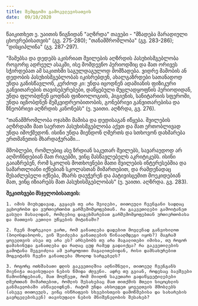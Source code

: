 ```yaml
---
title: შემდგომი გამოკვლევისათვის
date:  09/10/2020
---
```


წაიკითხეთ ე. უაითის წიგნიდან "აღზრდა" თავები - "მზადება მარადიული ცხოვრებისათვის" (გვ. 275-280); "თანამშრომლობა" (გვ. 283-286); "დისციპლინა" (გვ. 287-297).

"მამებსა და დედებს აკისრიათ შვილების აღზრდის პასუხისმგებლობა როგორც ადრეულ ასაკში, ისე მომდევნო პერიოდშიც და მათ ორივეს სჭირდებათ ამ საკითხში საგულდაგულოდ მომზადება. ვიდრე მამობის ან დედობის პასუხისმგებლობას იკისრებდენ, ახალგაზრდები სათანადოდ უნდა განისწავლონ, კერძოდ კი: უნდა იცოდნენ ადამიანის ფიზიკური განვითარების თავისებურებები, დაწყებული მუცლადყოფნის პერიოდიდან, უნდა ფლობდნენ ცოდნას ფიზიოლოგიის, ჰიგიენის, სანიტარიის სფეროში, უნდა იცნობდნენ მემკვიდრეობითობის, გონებრივი განვითარებისა და ზნეობრივი აღზრდის კანონებს" (ე. უაითი. აღზრდა, გვ. 276).

"თანამშრომლობა ოჯახში მამისა და დედისაგან იწყება. შვილების აღზრდაში მათ საერთო პასუხისმგებლობა აქვთ და მათ ერთობლივად უნდა იმოქმედონ. ისინი უნდა მიენდონ ღმერთს და სთხოვონ დახმარება ერთმანეთის მხარდაჭერაში...

მშობლები, რომლებიც ასე ზრდიან საკუთარ შვილებს, სავარაუდოდ არ აღმოჩნდებიან მათ რიგებში, ვინც მასწავლებელს აკრიტიკებს. ისინი გაიაზრებენ, რომ სკოლის მოთხოვნები მათი შვილების ინტერესებშია და სამართლიანი იქნებიან სკოლასთან მიმართებით, და რამდენადაც შესაძლებელი იქნება, მხარს დაუჭერენ და პატივისცემით მოეკიდებიან მათ, ვინც იზიარებს მათ პასუხისმგებლობას" (ე. უაითი. აღზრდა. გვ. 283).

**შეკითხვები მსჯელობისათვის:**

`1. იმის მიუხედავად, გვყავს თუ არა შვილები, თითოეული ჩვენგანი სადღაც ვცხოვრობთ და ვურთიერთობთ გარშემომყოფებთან. რა გაკვეთილები გამოიტანეთ გასული მასალიდან, რომლებიც დაგეხმარებათ გარშემომყოფებთან ურთიერთობასა და მათთვის კეთილი უწყების მიტანაში?`

`2. ჩვენ მიდრეკილი ვართ, რომ განათლება დადებით მოვლენად განვიხილოთ (ბოლოსდაბოლოს, ვინ შეიძლება განათლების წინააღმდეგი იყოს?) მაგრამ ყოველთვის ასეა თუ არა ეს? არსებობს თუ არა მაგალითები იმისა, თუ როგორ დამახინჯდა განათლება და რაღაც ცუდ რამედ გადაიქცა? რა გაკვეთილების გამოტანა შეგვიძლია ამ უარყოფითი მაგალითებიდან, რისი დამსახურებით მოგვიტანს ჩვენი განათლება მხოლოდ სარგებელს?`

`3. როგორც ოთხშაბათი დღის გაკვეთილშია აღნიშნული, თითოეულ ჩვენგანს მიენიჭა თავისუფალი ნების წმიდა ძღვენი. ადრე თუ გვიან, როდესაც ბავშვები წამოიზრდებიან, მათ მოუწევთ, რომ მიიღონ საკუთარი გადაწყვეტილებები ღმერთთან მიმართებით, რომლის შესახებაც მათ თითქმის მთელი სიცოცხლის განმავლობაში ასწავლიდნენ. რატომ უნდა ახსოვდეთ ყოველთვის მშობლებს (ასევე თითოეულს, ვინც ისწრაფვის სხვებისთვის დამოწმებისა და სახარების გავრცელებისკენ) თავისუფალი ნების მნიშვნელობის შესახებ?`